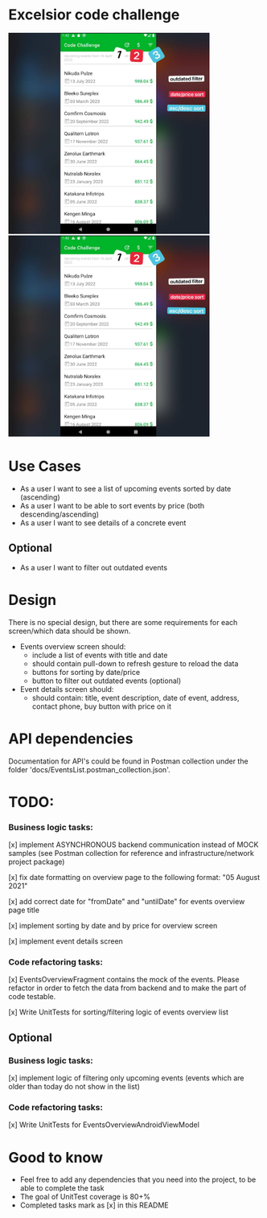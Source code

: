 # Excelsior code challenge
<img src="screenshot.png" alt="drawing" width="400" height="400"/>
<img src="screenshot.png" alt="drawing" width="400" height="400"/>


# Use Cases
- As a user I want to see a list of upcoming events sorted by date (ascending)
- As a user I want to be able to sort events by price (both descending/ascending)
- As a user I want to see details of a concrete event
## Optional
- As a user I want to filter out outdated events

# Design
There is no special design, but there are some requirements for each screen/which data should be shown.
- Events overview screen should:
    - include a list of events with title and date
    - should contain pull-down to refresh gesture to reload the data
    - buttons for sorting by date/price
    - button to filter out outdated events (optional)
- Event details screen should:
    - should contain: title, event description, date of event, address, contact phone, buy button with price on it

# API dependencies
Documentation for API's could be found in Postman collection under the folder 'docs/EventsList.postman_collection.json'.

# TODO:
### Business logic tasks:
[x] implement ASYNCHRONOUS backend communication instead of MOCK samples (see Postman collection for reference and infrastructure/network project package)

[x] fix date formatting on overview page to the following format: "05 August 2021"

[x] add correct date for "fromDate" and "untilDate" for events overview page title

[x] implement sorting by date and by price for overview screen

[x] implement event details screen

### Code refactoring tasks:
[x] EventsOverviewFragment contains the mock of the events. Please refactor in order to fetch the data from backend and to make the part of code testable.

[x] Write UnitTests for sorting/filtering logic of events overview list

## Optional
### Business logic tasks:
[x] implement logic of filtering only upcoming events (events which are older than today do not show in the list)

### Code refactoring tasks:
[x] Write UnitTests for EventsOverviewAndroidViewModel

# Good to know
- Feel free to add any dependencies that you need into the project, to be able to complete the task
- The goal of UnitTest coverage is 80+%
- Completed tasks mark as [x] in this README
